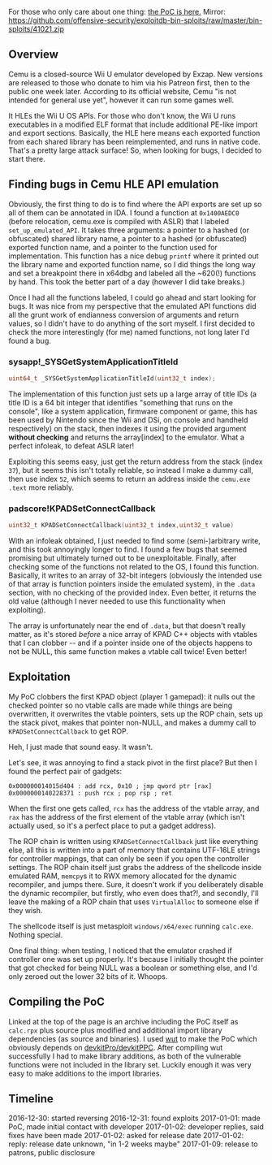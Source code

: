 For those who only care about one thing: [the PoC is here.](https://rol.im/kpwned.zip)
Mirror: https://github.com/offensive-security/exploitdb-bin-sploits/raw/master/bin-sploits/41021.zip

## Overview

Cemu is a closed-source Wii U emulator developed by Exzap. New versions are released to those who donate to him via his Patreon first, then to the public one week later. According to its official website, Cemu "is not intended for general use yet", however it can run some games well.

It HLEs the Wii U OS APIs. For those who don't know, the Wii U runs executables in a modified ELF format that include additional PE-like import and export sections. Basically, the HLE here means each exported function from each shared library has been reimplemented, and runs in native code. That's a pretty large attack surface! So, when looking for bugs, I decided to start there.

## Finding bugs in Cemu HLE API emulation

Obviously, the first thing to do is to find where the API exports are set up so all of them can be annotated in IDA. I found a function at `0x1400AEDC0` (before relocation, cemu.exe is compiled with ASLR) that I labeled `set_up_emulated_API`. It takes three arguments: a pointer to a hashed (or obfuscated) shared library name, a pointer to a hashed (or obfuscated) exported function name, and a pointer to the function used for implementation. This function has a nice debug `printf` where it printed out the library name and exported function name, so I did things the long way and set a breakpoint there in x64dbg and labeled all the ~620(!) functions by hand. This took the better part of a day (however I did take breaks.)

Once I had all the functions labeled, I could go ahead and start looking for bugs. It was nice from my perspective that the emulated API functions did all the grunt work of endianness conversion of arguments and return values, so I didn't have to do anything of the sort myself. I first decided to check the more interestingly (for me) named functions, not long later I'd found a bug.

### sysapp!_SYSGetSystemApplicationTitleId

```c
uint64_t _SYSGetSystemApplicationTitleId(uint32_t index);
```

The implementation of this function just sets up a large array of title IDs (a title ID is a 64 bit integer that identifies "something that runs on the console", like a system application, firmware component or game, this has been used by Nintendo since the Wii and DSi, on console and handheld respectively) on the stack, then indexes it using the provided argument **without checking** and returns the array[index] to the emulator. What a perfect infoleak, to defeat ASLR later!

Exploiting this seems easy, just get the return address from the stack (index `37`), but it seems this isn't totally reliable, so instead I make a dummy call, then use index `52`, which seems to return an address inside the `cemu.exe` `.text` more reliably.

### padscore!KPADSetConnectCallback

```c
uint32_t KPADSetConnectCallback(uint32_t index,uint32_t value)
```

With an infoleak obtained, I just needed to find some (semi-)arbitrary write, and this took annoyingly longer to find. I found a few bugs that seemed promising but ultimately turned out to be unexploitable. Finally, after checking some of the functions not related to the OS, I found this function. Basically, it writes to an array of 32-bit integers (obviously the intended use of that array is function pointers inside the emulated system), in the `.data` section, with no checking of the provided index. Even better, it returns the old value (although I never needed to use this functionality when exploiting).

The array is unfortunately near the end of `.data`, but that doesn't really matter, as it's stored *before* a nice array of KPAD C++ objects with vtables that I can clobber -- and if a pointer inside one of the objects happens to not be NULL, this same function makes a vtable call twice! Even better!

## Exploitation

My PoC clobbers the first KPAD object (player 1 gamepad): it nulls out the checked pointer so no vtable calls are made while things are being overwritten, it overwrites the vtable pointers, sets up the ROP chain, sets up the stack pivot, makes that pointer non-NULL, and makes a dummy call to `KPADSetConnectCallback` to get ROP.

Heh, I just made that sound easy. It wasn't.

Let's see, it was annoying to find a stack pivot in the first place? But then I found the perfect pair of gadgets:

```
0x000000014015d404 : add rcx, 0x10 ; jmp qword ptr [rax]
0x0000000140228371 : push rcx ; pop rsp ; ret
```

When the first one gets called, `rcx` has the address of the vtable array, and `rax` has the address of the first element of the vtable array (which isn't actually used, so it's a perfect place to put a gadget address).

The ROP chain is written using `KPADSetConnectCallback` just like everything else, all this is written into a part of memory that contains UTF-16LE strings for controller mappings, that can only be seen if you open the controller settings. The ROP chain itself just grabs the address of the shellcode inside emulated RAM, `memcpy`s it to RWX memory allocated for the dynamic recompiler, and jumps there. Sure, it doesn't work if you deliberately disable the dynamic recompiler, but firstly, who even does that?!, and secondly, I'll leave the making of a ROP chain that uses `VirtualAlloc` to someone else if they wish.

The shellcode itself is just metasploit `windows/x64/exec` running `calc.exe`. Nothing special.

One final thing: when testing, I noticed that the emulator crashed if controller one was set up properly. It's because I initially thought the pointer that got checked for being NULL was a boolean or something else, and I'd only zeroed out the lower 32 bits of it. Whoops.

## Compiling the PoC

Linked at the top of the page is an archive including the PoC itself as `calc.rpx` plus source plus modified and additional import library dependencies (as source and binaries). I used [wut](https://github.com/decaf-emu/wut) to make the PoC which obviously depends on [devkitPro/devkitPPC](http://devkitpro.org/). After compiling wut successfully I had to make library additions, as both of the vulnerable functions were not included in the library set. Luckily enough it was very easy to make additions to the import libraries.

## Timeline

2016-12-30: started reversing
2016-12-31: found exploits
2017-01-01: made PoC, made initial contact with developer
2017-01-02: developer replies, said fixes have been made
2017-01-02: asked for release date
2017-01-02: reply: release date unknown, "in 1-2 weeks maybe"
2017-01-09: release to patrons, public disclosure